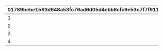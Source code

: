 |01789bebe1593d648a53fc76ad6d05d4ebb6cfc9e53c7f7f9118044c06f8d6b2|38368bf41624e98952a0761d5991bbdd352dc6cd8e5028251b3bccf27eb0779d|d6170b874eda0f5b4e56db374515bc6ac872edb4acde71f218b6bde52f854b26|5bb7e0bb9444c86dbf0b520afeb9f31dd1326335b72fe09053a2e3fee93f64c0|
| --- | --- | --- | --- |
|1|234|210|252|
|2|241|225|255|
|3|209|171|255|
|4|181|141|229|